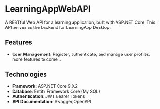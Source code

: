 # LearningAppWebAPI

A RESTful Web API for a learning application, built with ASP.NET Core. This API serves as the backend for LearningApp Desktop.

## Features

- **User Management**: Register, authenticate, and manage user profiles.
more features to come...

## Technologies

- **Framework**: ASP.NET Core 9.0.2
- **Database**: Entity Framework Core (My SQL)
- **Authentication**: JWT Bearer Tokens
- **API Documentation**: Swagger/OpenAPI
